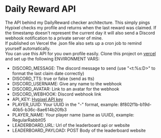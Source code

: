 # Daily Reward API
The API behind my DailyReward checker architecture. This simply pings Hypixel checks my profile and returns when the last reward was claimed. If the timestamp doesn't represent the current day it will also send a Discord webhook notification to a private server of mine. <br>
If published on Vercel the .json file also sets up a cron job to remind yourself automatically.<br>
You can use this API for you own profile easily. Clone this project on [vercel](https://vercel.com) and set up the following ENVIRONMENT VARS:
- DISCORD_MESSAGE: The discord message to send (use "<t:%s:D>" to format the last claim date correctly)
- DISCORD_TTS: true or false (send as tts)
- DISCORD_USERNAME: Give any name to the webhook
- DISCORD_AVATAR: Link to an avatar for the webhook
- DISCORD_WEBHOOK: Discord webhook link
- API_KEY: [Hypixel API key](https://developer.hypixel.net/)
- PLAYER_UUID: Your UUID in the "-" format, example: 8f802f1b-b19d-40b5-b36c-8ae614b20fb3
- PLAYER_NAME: Your player name (same as UUID), example: RegularRabbit05
- LEADERBOARD_URL: Url of the leaderboard api or website
- LEADERBOARD_PAYLOAD: POST Body of the leaderboard website